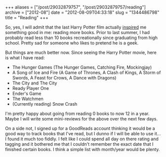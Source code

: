 +++
aliases = ["/post/29032879757", "/post/29032879757/reading"]
archive = ["2012-08"]
date = "2012-08-09T04:33:18"
slug = "1344486798"
title = "Reading"
+++

So, yes, I will admit that the last Harry Potter film actually
[inspired][1] me something good in me: reading more books. Prior to last
summer, I had probably read less than 10 books recreationally since
graduating from high school. Pretty sad for someone who likes to pretend
he is a geek.

But things are much better now. Since seeing the Harry Potter movie, here
is what I have read:

* The Hunger Games (The Hunger Games, Catching Fire, Mockingjay)
* A Song of Ice and Fire (A Game of Thrones, A Clash of Kings, A Storm of
  Swords, A Feast for Crows, A Dance with Dragons)
* The City and The City
* Ready Player One
* Ender's Game
* The Watchmen
* (Currently reading) Snow Crash

I'm pretty happy about going from reading 0 books to now 12 in a year.
Maybe I will write some mini-reviews for the above over the next few days.

On a side not, I signed up for a GoodReads account thinking it would be
a good way to track books that I've read, but I dunno if I will be able to
use it... I found it much too fiddly. I felt like I could spend all day on
there rating and tagging and it bothered me that I couldn't remember the
exact date that I finished certain books. I think a simple list with
month/year would be plenty.

[1]: https://twitter.com/bismark/status/92684926910074880
